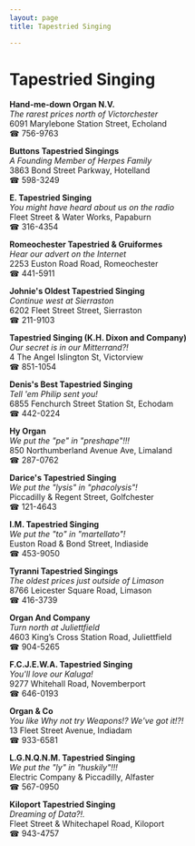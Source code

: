 ```yaml
---
layout: page 
title: Tapestried Singing

---
```



# Tapestried Singing


 **Hand-me-down Organ N.V.**  
_The rarest prices north of Victorchester_  
6091 Marylebone Station Street, Echoland  
☎ 756-9763

**Buttons Tapestried Singings**  
_A Founding Member of Herpes Family_  
3863 Bond Street Parkway, Hotelland  
☎ 598-3249

**E. Tapestried Singing**  
_You might have heard about us on the radio_  
Fleet Street & Water Works, Papaburn  
☎ 316-4354

**Romeochester Tapestried & Gruiformes**  
_Hear our advert on the Internet_  
2253 Euston Road Road, Romeochester  
☎ 441-5911

**Johnie's Oldest Tapestried Singing**  
_Continue west at Sierraston_  
6202 Fleet Street Street, Sierraston  
☎ 211-9103

**Tapestried Singing (K.H. Dixon and Company)**  
_Our secret is in our Mitterrand?!_  
4 The Angel Islington St, Victorview  
☎ 851-1054

**Denis's Best Tapestried Singing**  
_Tell 'em Philip sent you!_  
6855 Fenchurch Street Station St, Echodam  
☎ 442-0224

**Hy Organ**  
_We put the "pe" in "preshape"!!!_  
850 Northumberland Avenue Ave, Limaland  
☎ 287-0762

**Darice's Tapestried Singing**  
_We put the "lysis" in "phacolysis"!_  
Piccadilly & Regent Street, Golfchester  
☎ 121-4643

**I.M. Tapestried Singing**  
_We put the "to" in "martellato"!_  
Euston Road & Bond Street, Indiaside  
☎ 453-9050

**Tyranni Tapestried Singings**  
_The oldest prices just outside of Limason_  
8766 Leicester Square Road, Limason  
☎ 416-3739

**Organ And Company**  
_Turn north at Juliettfield_  
4603 King’s Cross Station Road, Juliettfield  
☎ 904-5265

**F.C.J.E.W.A. Tapestried Singing**  
_You'll love our Kaluga!_  
9277 Whitehall Road, Novemberport  
☎ 646-0193

**Organ & Co**  
_You like Why not try Weapons!? We've got it!?!_  
13 Fleet Street Avenue, Indiadam  
☎ 933-6581

**L.G.N.Q.N.M. Tapestried Singing**  
_We put the "ly" in "huskily"!!!_  
Electric Company & Piccadilly, Alfaster  
☎ 567-0950

**Kiloport Tapestried Singing**  
_Dreaming of Data?!._  
Fleet Street & Whitechapel Road, Kiloport  
☎ 943-4757

